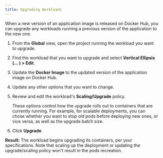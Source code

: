 ```yaml
---
title: Upgrading Workloads
---
```


When a new version of an application image is released on Docker Hub, you can upgrade any workloads running a previous version of the application to the new one.

1. From the **Global** view, open the project running the workload you want to upgrade.

1. Find the workload that you want to upgrade and select **Vertical Ellipsis (... ) > Edit**.

1. Update the **Docker Image** to the updated version of the application image on Docker Hub.

1. Update any other options that you want to change.

1. Review and edit the workload's **Scaling/Upgrade** policy.

   These options control how the upgrade rolls out to containers that are currently running. For example, for scalable deployments, you can chose whether you want to stop old pods before deploying new ones, or vice versa, as well as the upgrade batch size.

1. Click **Upgrade**.

**Result:** The workload begins upgrading its containers, per your specifications. Note that scaling up the deployment or updating the upgrade/scaling policy won't result in the pods recreation.
